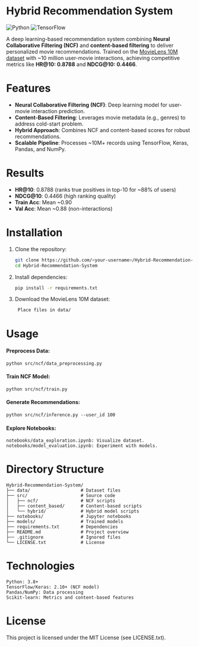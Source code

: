 # Hybrid Recommendation System

![Python](https://img.shields.io/badge/Python-3.8+-blue.svg)
![TensorFlow](https://img.shields.io/badge/TensorFlow-2.10+-orange.svg)

A deep learning-based recommendation system combining **Neural Collaborative Filtering (NCF)** and **content-based filtering** to deliver personalized movie recommendations. Trained on the [MovieLens 10M dataset](https://grouplens.org/datasets/movielens/10m/) with ~10 million user-movie interactions, achieving competitive metrics like **HR@10: 0.8788** and **NDCG@10: 0.4466**.

# Features
- **Neural Collaborative Filtering (NCF)**: Deep learning model for user-movie interaction prediction.
- **Content-Based Filtering**: Leverages movie metadata (e.g., genres) to address cold-start problem.
- **Hybrid Approach**: Combines NCF and content-based scores for robust recommendations.
- **Scalable Pipeline**: Processes ~10M+ records using TensorFlow, Keras, Pandas, and NumPy.

# Results
- **HR@10**: 0.8788 (ranks true positives in top-10 for ~88% of users)
- **NDCG@10**: 0.4466 (high ranking quality)
- **Train Acc**: Mean ~0.90 
- **Val Acc**: Mean ~0.88 (non-interactions)

# Installation

1. Clone the repository:
   ```bash
   git clone https://github.com/<your-username>/Hybrid-Recommendation-System.git
   cd Hybrid-Recommendation-System
   ```


2. Install dependencies:
   ```bash
   pip install -r requirements.txt
   ```
  
3. Download the MovieLens 10M dataset:
   ```bash
    Place files in data/ 
    ```
  
  
 # Usage
  
  #### Preprocess Data:
  ```
  python src/ncf/data_preprocessing.py
  ```
  
  #### Train NCF Model:
  ```
  python src/ncf/train.py
  ```
  
  #### Generate Recommendations:
  ```
  python src/ncf/inference.py --user_id 100
  ```
  
  #### Explore Notebooks:
  ```
  notebooks/data_exploration.ipynb: Visualize dataset.
  notebooks/model_evaluation.ipynb: Experiment with models.
  ```
  
  
# Directory Structure
  ```
  Hybrid-Recommendation-System/
  ├── data/                   # Dataset files
  ├── src/                    # Source code
  │   ├── ncf/                # NCF scripts
  │   ├── content_based/      # Content-based scripts
  │   └── hybrid/             # Hybrid model scripts
  ├── notebooks/              # Jupyter notebooks
  ├── models/                 # Trained models
  ├── requirements.txt        # Dependencies
  ├── README.md               # Project overview
  ├── .gitignore              # Ignored files
  └── LICENSE.txt             # License
  ```
# Technologies
  ```
  Python: 3.8+
  TensorFlow/Keras: 2.10+ (NCF model)
  Pandas/NumPy: Data processing
  Scikit-learn: Metrics and content-based features
  ```

# License

  This project is licensed under the MIT License (see LICENSE.txt).

